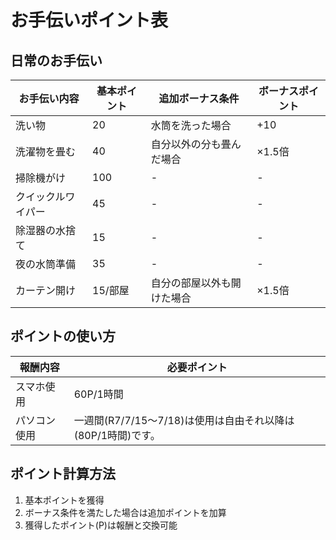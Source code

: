 # お手伝いポイント表

## 日常のお手伝い

| お手伝い内容 | 基本ポイント | 追加ボーナス条件 | ボーナスポイント |
|------------|------------|----------------|----------------|
| 洗い物 | 20 | 水筒を洗った場合 | +10 |
| 洗濯物を畳む | 40 | 自分以外の分も畳んだ場合 | ×1.5倍 |
| 掃除機がけ | 100 | - | - |
| クイックルワイパー | 45 | - | - |
| 除湿器の水捨て | 15 | - | - |
| 夜の水筒準備 | 35 | - | - |
| カーテン開け | 15/部屋 | 自分の部屋以外も開けた場合 | ×1.5倍 |

## ポイントの使い方

| 報酬内容 | 必要ポイント |
|---------|------------|
| スマホ使用 | 60P/1時間 |
| パソコン使用 | 一週間(R7/7/15～7/18)は使用は自由それ以降は(80P/1時間)です。 |

## ポイント計算方法

1. 基本ポイントを獲得
2. ボーナス条件を満たした場合は追加ポイントを加算
3. 獲得したポイント(P)は報酬と交換可能
